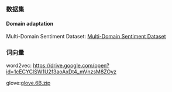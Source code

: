 ### 数据集


#### Domain adaptation
Multi-Domain Sentiment Dataset: [Multi-Domain Sentiment Dataset](https://www.cs.jhu.edu/~mdredze/datasets/sentiment/)

### 词向量

word2vec: https://drive.google.com/open?id=1cECYClSW1U2f3aoAxDt4_mVnzsM8ZOyz

glove:[glove.6B.zip](http://nlp.stanford.edu/data/glove.6B.zip)
